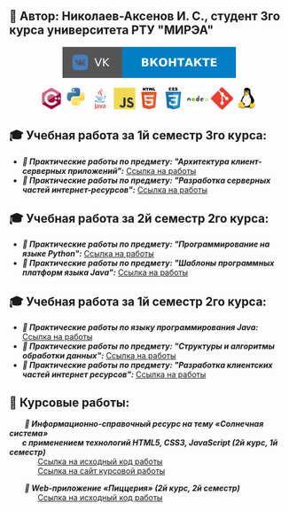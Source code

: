 ## 👋 Автор: Николаев-Аксенов И. С., студент 3го курса университета РТУ "МИРЭА"
<p align="center"><a href="https://vk.com/nikolaevaxenov" target="_blank"><img src="https://raw.githubusercontent.com/Frischmann/Frischmann/a33a9f86e7a153882d58ee705f89eb8ac5936794/source/vkbar.svg"></a></p>
<p align="center">
<img src="https://raw.githubusercontent.com/Frischmann/Frischmann/a33a9f86e7a153882d58ee705f89eb8ac5936794/source/c%2B%2B.svg" alt="cplusplus" width="40" height="40"/>
<img src="https://raw.githubusercontent.com/Frischmann/Frischmann/a33a9f86e7a153882d58ee705f89eb8ac5936794/source/python.svg" alt="python" width="40" height="40"/>
<img src="https://raw.githubusercontent.com/Frischmann/Frischmann/a33a9f86e7a153882d58ee705f89eb8ac5936794/source/java.svg" alt="java" width="40" height="40"/>
<img src="https://raw.githubusercontent.com/Frischmann/Frischmann/a33a9f86e7a153882d58ee705f89eb8ac5936794/source/js.svg" alt="javascript" width="40" height="40"/>
<img src="https://raw.githubusercontent.com/Frischmann/Frischmann/a33a9f86e7a153882d58ee705f89eb8ac5936794/source/html.svg" alt="html5" width="40" height="40"/>
<img src="https://raw.githubusercontent.com/Frischmann/Frischmann/a33a9f86e7a153882d58ee705f89eb8ac5936794/source/css.svg" alt="css3" width="40" height="40"/> 
<img src="https://raw.githubusercontent.com/Frischmann/Frischmann/a33a9f86e7a153882d58ee705f89eb8ac5936794/source/nodejs.svg" alt="nodejs" width="40" height="40"/>
<img src="https://raw.githubusercontent.com/Frischmann/Frischmann/a33a9f86e7a153882d58ee705f89eb8ac5936794/source/git.svg" alt="git" width="40" height="40"/> 
<img src="https://raw.githubusercontent.com/Frischmann/Frischmann/a33a9f86e7a153882d58ee705f89eb8ac5936794/source/linux.svg" alt="linux" width="40" height="40"/>
</p>

## 🎓 Учебная работа за 1й семестр 3го курса:
* ***📖 Практические работы по предмету: "Архитектура клиент-серверных приложений":*** [Ссылка на работы](https://github.com/nikolaevaxenov/ArchClientServerApp)  
* ***📑 Практические работы по предмету: "Разработка серверных частей интернет-ресурсов":*** [Ссылка на работы](https://github.com/nikolaevaxenov/DevBackEnd)  
  
## 🎓 Учебная работа за 2й семестр 2го курса:
* ***📔 Практические работы по предмету: "Программирование на языке Python":*** [Ссылка на работы](https://github.com/nikolaevaxenov/PythonCourse)  
* ***📃 Практические работы по предмету: "Шаблоны программных платформ языка Java":*** [Ссылка на работы](https://github.com/nikolaevaxenov/JavaPatterns)  
  
## 🎓 Учебная работа за 1й семестр 2го курса:
* ***📒 Практические работы по языку программирования Java:*** [Ссылка на работы](https://github.com/Frischmann/JavaPR/)  
* ***📕 Практические работы по предмету: "Структуры и алгоритмы обработки данных":*** [Ссылка на работы](https://github.com/Frischmann/SiAOD/)  
* ***📓 Практические работы по предмету: "Разработка клиентских частей интернет ресурсов":*** [Ссылка на работы](https://github.com/Frischmann/WebDev/)  

## 📜 Курсовые работы:
&nbsp;&nbsp;&nbsp;&nbsp;&nbsp;&nbsp;
***🌌 Информационно-справочный ресурс на тему «Солнечная система»  
&nbsp;&nbsp;&nbsp;&nbsp;&nbsp;&nbsp;
  с применением технологий HTML5, CSS3, JavaScript (2й курс, 1й семестр)***  
&nbsp;&nbsp;&nbsp;&nbsp;&nbsp;&nbsp;&nbsp;&nbsp;&nbsp;&nbsp;&nbsp;&nbsp;
  [Ссылка на исходный код работы](https://github.com/Frischmann/SolarSystemCW)  
&nbsp;&nbsp;&nbsp;&nbsp;&nbsp;&nbsp;&nbsp;&nbsp;&nbsp;&nbsp;&nbsp;&nbsp;
  [Ссылка на сайт курсовой работы](https://frischmann.github.io/SolarSystemCW/)

&nbsp;&nbsp;&nbsp;&nbsp;&nbsp;&nbsp;
***🍕 Web-приложение «Пиццерия» (2й курс, 2й семестр)***  
&nbsp;&nbsp;&nbsp;&nbsp;&nbsp;&nbsp;&nbsp;&nbsp;&nbsp;&nbsp;&nbsp;&nbsp;
  [Ссылка на исходный код работы](https://github.com/nikolaevaxenov/PizzeriaJavaCW)  
